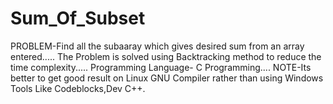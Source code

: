 # Sum_Of_Subset
PROBLEM-Find all the subaaray which gives desired sum from an array entered.....
The Problem is solved using Backtracking method to reduce the time complexity.....
Programming Language- C Programming....
NOTE-Its better to get good result on Linux GNU Compiler rather than using Windows Tools Like Codeblocks,Dev C++.
